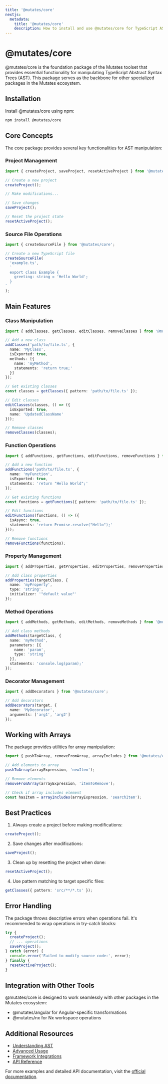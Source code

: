 ```yaml
---
title: '@mutates/core'
nextjs:
  metadata:
    title: '@mutates/core'
    description: How to install and use @mutates/core for TypeScript AST manipulation
---
```


# @mutates/core

@mutates/core is the foundation package of the Mutates toolset that provides essential functionality for manipulating TypeScript Abstract Syntax Trees (AST). This package serves as the backbone for other specialized packages in the Mutates ecosystem.

## Installation

Install @mutates/core using npm:

```bash
npm install @mutates/core
```

## Core Concepts

The core package provides several key functionalities for AST manipulation:

### Project Management

```typescript
import { createProject, saveProject, resetActiveProject } from '@mutates/core';

// Create a new project
createProject();

// Make modifications...

// Save changes
saveProject();

// Reset the project state
resetActiveProject();
```

### Source File Operations

```typescript
import { createSourceFile } from '@mutates/core';

// Create a new TypeScript file
createSourceFile(
  'example.ts',
  `
  export class Example {
    greeting: string = 'Hello World';
  }
`
);
```

## Main Features

### Class Manipulation

```typescript
import { addClasses, getClasses, editClasses, removeClasses } from '@mutates/core';

// Add a new class
addClasses('path/to/file.ts', {
  name: 'MyClass',
  isExported: true,
  methods: [{
    name: 'myMethod',
    statements: 'return true;'
  }]
});

// Get existing classes
const classes = getClasses({ pattern: 'path/to/file.ts' });

// Edit classes
editClasses(classes, () => ({
  isExported: true,
  name: 'UpdatedClassName'
}));

// Remove classes
removeClasses(classes);
```

### Function Operations

```typescript
import { addFunctions, getFunctions, editFunctions, removeFunctions } from '@mutates/core';

// Add a new function
addFunctions('path/to/file.ts', {
  name: 'myFunction',
  isExported: true,
  statements: 'return "Hello World";'
});

// Get existing functions
const functions = getFunctions({ pattern: 'path/to/file.ts' });

// Edit functions
editFunctions(functions, () => ({
  isAsync: true,
  statements: 'return Promise.resolve("Hello");'
}));

// Remove functions
removeFunctions(functions);
```

### Property Management

```typescript
import { addProperties, getProperties, editProperties, removeProperties } from '@mutates/core';

// Add class properties
addProperties(targetClass, {
  name: 'myProperty',
  type: 'string',
  initializer: '"default value"'
});
```

### Method Operations

```typescript
import { addMethods, getMethods, editMethods, removeMethods } from '@mutates/core';

// Add class methods
addMethods(targetClass, {
  name: 'myMethod',
  parameters: [{
    name: 'param',
    type: 'string'
  }],
  statements: 'console.log(param);'
});
```

### Decorator Management

```typescript
import { addDecorators } from '@mutates/core';

// Add decorators
addDecorators(target, {
  name: 'MyDecorator',
  arguments: ['arg1', 'arg2']
});
```

## Working with Arrays

The package provides utilities for array manipulation:

```typescript
import { pushToArray, removeFromArray, arrayIncludes } from '@mutates/core';

// Add elements to array
pushToArray(arrayExpression, 'newItem');

// Remove elements
removeFromArray(arrayExpression, 'itemToRemove');

// Check if array includes element
const hasItem = arrayIncludes(arrayExpression, 'searchItem');
```

## Best Practices

1. Always create a project before making modifications:
```typescript
createProject();
```

2. Save changes after modifications:
```typescript
saveProject();
```

3. Clean up by resetting the project when done:
```typescript
resetActiveProject();
```

4. Use pattern matching to target specific files:
```typescript
getClasses({ pattern: 'src/**/*.ts' });
```

## Error Handling

The package throws descriptive errors when operations fail. It's recommended to wrap operations in try-catch blocks:

```typescript
try {
  createProject();
  // ... operations
  saveProject();
} catch (error) {
  console.error('Failed to modify source code:', error);
} finally {
  resetActiveProject();
}
```

## Integration with Other Tools

@mutates/core is designed to work seamlessly with other packages in the Mutates ecosystem:

- @mutates/angular for Angular-specific transformations
- @mutates/nx for Nx workspace operations

## Additional Resources

- [Understanding AST](/ast)
- [Advanced Usage](/advanced-usage)
- [Framework Integrations](/framework-integrations)
- [API Reference](https://mutates.katsuba.dev/packages/core)

For more examples and detailed API documentation, visit the [official documentation](https://mutates.katsuba.dev).
